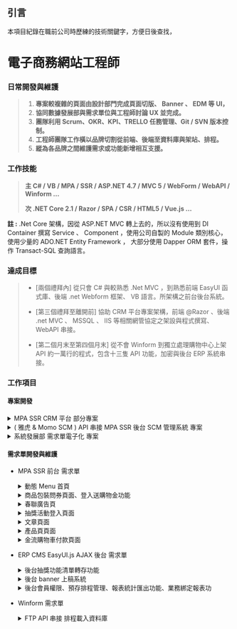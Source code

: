 ## 引言

本項目紀錄在職前公司時歷練的技術關鍵字，方便日後查找，

<!-- 前公司為品牌代操兼物流、自研發系統，同時也有自我品牌之乙方電商公司，

在職時協同四位夥伴工程師，

共同開發與維護多個電子商務平台、品牌前台形象建立與後台 CMS 等相關功能、後台 ERP、SCM、CRM、Workflow 等相關功能，包含幾十個以上的站頁、系統資料庫，超過百支以上的 SQL Server Agent、Winform、Jenkins 排程，近二十個雲與本地 Server，

每日專案開發、維護管理、新技術重構，團隊合作使用 Scrum、OKR、KPI、TRELLO 任務管理、Git / SVN 版本控制。 -->

# 電子商務網站工程師

### 日常開發與維護

> 1. **專案較複雜的頁面由設計部門完成頁面切版、 Banner 、 EDM 等 UI，** </br>
> 2. **協同數據發展部與需求單位與工程師討論 UX 並完成。** </br>
> 3. **團隊利用 Scrum、OKR、KPI、TRELLO 任務管理、Git / SVN 版本控制。** </br>
> 4. **工程師團隊工作橫以品牌切割從前端、後端至資料庫與架站、排程。** </br>
> 5. **縱為各品牌之間維護需求或功能新增相互支援。** </br>

### 工作技能

> **主 C# / VB / MPA / SSR / ASP.NET 4.7 / MVC 5 / WebForm / WebAPI / Winform ...**
>
> **次 .NET Core 2.1 / Razor / SPA / CSR / HTML5 / Vue.js ...**

**註 :** .Net Core 架構，因從 ASP.NET MVC 轉上去的，所以沒有使用到 DI Container 撰寫 Service 、 Component ，使用公司自製的 Module 類別核心，使用少量的 ADO.NET Entity Framework ， 大部分使用 Dapper ORM 套件，操作 Transact-SQL 查詢語言。

### 達成目標

> * [兩個禮拜內] 從只會 C# 與較熟悉 .Net MVC ，到熟悉前端 EasyUI 函式庫、後端 .net Webform 框架、 VB 語言。所架構之前台後台系統。
>
> * [第三個禮拜至離開前] 協助 CRM 平台專案架構，前端 @Razor 、後端 .net MVC 、 MSSQL 、 IIS 等相關網管協定之架設與程式撰寫、 WebAPI 串接。
>
> * [第二個月末至第四個月末] 從不會 Winform 到獨立處理購物中心上架 API 約一萬行的程式，包含十三隻 API 功能，加密與後台 ERP 系統串接。

### 工作項目

#### 專案開發

<details>
<summary>MPA SSR CRM 平台 部分專案</summary>

* 使用技術 : C# / .NET MVC 5 / SendGrid / Tableau / Power BI / Analytics.js / Embed.js / Chart.js / Google Chat API / Datatables.js / Sourcetree...
  * 需求: 根據數據分析部需求提供應用。
    * [實作包含]
    * `會員 RFM 歸戶 ( B2B 、 B2C ...) 流程優化`
    * `分類會員 EDM 寄送等相關行銷自動化`
    * `Datatables 商品 & 會員標籤系統`
    * `DB 同步、資料清洗、欄位設計、排程預存整理、資料庫備份`
    * `IIS 架設 DB 建置 Tableau Token 設定`
    * `報表圖形化與產出`
    * `串接 SendGrid 電子報系統`
    * `嵌入 Power BI、Tableau、Google Analytics API 報表顯示與應用`
    * `架設 Tableau Server`
    * `串接 Tableau API 並嵌入應用`

</details>

<details>
<summary>( 雅虎 & Momo SCM ) API 串接 MPA SSR 後台 SCM 管理系統 專案</summary>

* 使用技術 : .NET / Restful API / EasyUi.js / MSSQL / 加密解密編碼 / Winform ...
  * 需求: 在技術文件不齊全的狀況下，與雅虎業務溝通，加密編碼解密串 API ，將電商商品結構資料抓取，比對公司本身商品結構資料，上架精技商品資料，約 13 支 API 與後台介面 CRUD ，排程系統...
    * [實作包含]
    * `Momo & Yahoo API 文件新舊比對`
    * `與 Momo & Yahoo 業務溝通在無法解決問題情況下找其他方案`
    * `Java 元件 / 程式碼解意轉為 .NET`
    * `架設 Java 程式碼環境 Eclipse / 元件建置，擷取正確加密代碼`
    * `Header AES CBC PKCS5Padding / hmacsha512 加密`
    * `Header base64 / UTF_8 / Hex 轉碼`
    * `CookieCollection Stream Request Response 應用`
    * `取商品結構串接 API`
    * `反序列化 JsonObject 轉存 SQL ，約 41 種類 8 百多項目，結構化標籤約 15 萬筆`
    * `後台 ERP 平台，結構畫類別、屬性選單， EasyUi.js 、MSSQL 應用`
    * `Winform 、Web API 排程串接商品類別序列化提報上架 API`
    * `協同同事取 Token 將影音圖片 Stream 提報雅虎 Amazon S3 上傳檔案`

</details>

<details>
<summary>系統發展部 需求單電子化 專案</summary>

* 使用技術 : Webform 架構改良之 EasyUi + API 、 Chart.js 、 AJAX 、JQ
  * 需求: 量化質化系統發展部工作內容，合理安排工作順序、時程管控。
    * [實作包含]
    * `UML 需求單流程架構討論`
    * `MSSQL 資料庫與欄位建置`
    * `EasyUI 清單建置 CRUD`
    * `圖表 Chart.js 建置`

</details>

#### 需求單開發與維護

* MPA SSR 前台 需求單
  <details><summary>動態 Menu 首頁</summary>

   * 需求: [官網前台改版](https://twstore.msi.com/)
     * 使用技術 : MPA / SSR /jQ / AJAX / ASP.NET
       * [實作包含]
       * `TSQL 查詢`
       * `AJAX 拋資料`

  </details>
  <details><summary>商品包裝問券頁面、登入送購物金功能</summary>

   * 需求: [官網前台改版](https://www.sastty.com.tw/)
     * 使用技術 : ASP.NET Page / CSS / Javascript / JQ / TSQL
       * [實作包含]
       * `商品說明書上 QR-Code , 拍了之後連到官網問券`
       * `會員登錄`
       * `填寫問券`
       * `送出問券，送購物金`
       * `手機板頁面`
       * `version 2 。 階層權限 Css 樣式覆蓋、 RWD 手機板畫面`

  </details>
  <details><summary>春聯廣告頁</summary>

   * 需求: [根據行銷企劃部需求提供應用](https://www.aimedia.com.tw/)...
     * 使用技術 : jQ DOM / jQ library EasyUI / MPA / AJaX / ASP.NET ...
       * [實作包含]
       * `前台動態頁面`
       * `後台上稿功能`

  </details>
  <details><summary>抽獎活動登入頁面</summary>

   * 需求: 基本資料填寫，驗證後存庫。
     * 使用技術 : jQ / Js / Webforms
       * [實作包含]
       * `抽獎頁面驗證登入 Session`
       * `前端頁面套版`
       * `資料傳遞至後端處頁面`
       * `資料驗證`
       * `回傳錯誤訊息`
       * `回傳成功訊息並導入明細抽獎列表頁面`
       * `登入抽獎頁面表單`
       * `後端驗證是否重複序號`
       * `有重複錯誤提示`
       * `無重複存入資料庫並轉回抽獎列表頁面`

  </details>
  <details><summary>文章頁面</summary>

   * 需求: [新增行銷露出頁面](https://www.lab101.asia/)。
     * 使用技術 : Primary CSS / EasyUI.js / ASP.NET / Youtube API
       * [實作包含]
       * `後台 EasyUI 行銷頁面類別與文章新增`
       * `前台 rewrite 分類參數進入類別頁`
       * `後台資料前台樣式套版顯示`

  </details>
  <details><summary>產品頁頁面</summary>

   * 需求: 訊息不明顯，購物車功能常駐頁面。
     * 使用技術 : JQ / Primary CSS
       * [實作包含]
       * `後台 EasyUI 行銷頁面類別與文章新增`
       * `前台 rewrite 分類參數進入類別頁`
       * `後台資料前台樣式套版顯示`

  </details>
  <details><summary>金流購物車付款頁面</summary>

   * 需求: 選擇宅配時顯示地址表單，選擇超商付款時顯示超商 API 串接內容。並將資料傳回資料庫。
     * 使用技術 : JQ / webforms
       * [實作包含]
       * `Webforms Repeater`
       * `webforms contentPlaceHolder`
       * `並在多個頁面內容實作 jQ 、 js 互動效果`
       * `資料驗證`
       * `回傳錯誤訊息`
       * `回傳成功訊息並導入資料庫與跳轉頁面`
       * `物流 API 串接`

  </details>

* ERP CMS EasyUI.js AJAX 後台 需求單
  <details><summary>後台抽獎功能清單轉存功能</summary>

  * 需求: 後台顯示前台抽獎頁面登入之內容，並有按鈕可以將清單轉出 Excel 。
     * 使用技術 : EasyUI.js
       * [實作包含]
       * `EasyUI 階層設定`
       * `EasyUI 基本顯示`
       * `EasyUI 分頁`
       * `EasyUI 日期查詢顯示`
       * `EasyUI 匯出清單 Excel`

  </details>
  <details><summary>後台 banner 上稿系統</summary>

  * 需求: 後台顯示前台抽獎頁面登入之內容，並有按鈕可以將清單轉出 Excel 。
     * 使用技術 : MPA /jQ /AJaX / EasyUI.js / ASP.NET
       * [實作包含]
       * `EasyUI 、 Webforms API 混和架構維護`
       * `CISCO VPN 串接`
       * `TSQL 查詢`
       * `AJAX 拋資料`

  </details>
  <details><summary>後台會員權限、預存排程管理、報表統計匯出功能、業務綁定報表功</summary>

  * 需求: 購物車未結帳資料建置，用以數據發展部測試弱 AI 廣告投放演算與行銷部 KPI 報表統計。
     * 使用技術 : TSQL / C# / .NET / EasyUI.js
       * [實作包含]
       * `EasyUI 、 Webforms API 混和架構維護`
       * `KPI 指標研擬`
       * `TSQL 操作`
       * `預存與 Jenkins 管理`
       * `轉 Excel 報表`

  </details>

* Winform 需求單
  <details><summary>FTP API 串接 排程載入資料庫</summary>

  * 需求: 串接 API 載入 FTP 檔案，轉存資料庫，並設定自動排程。
     * 使用技術 : Winform
       * [實作包含]
       * `Windowsform 簡易排版`
       * `Windowsform 後台程式撰寫`
       * `串接 API 資轉存資料庫並顯示`
       * `時間處理函式導入排程`
       * `ShowDoc php Markdown 文件歸檔`

  </details>



